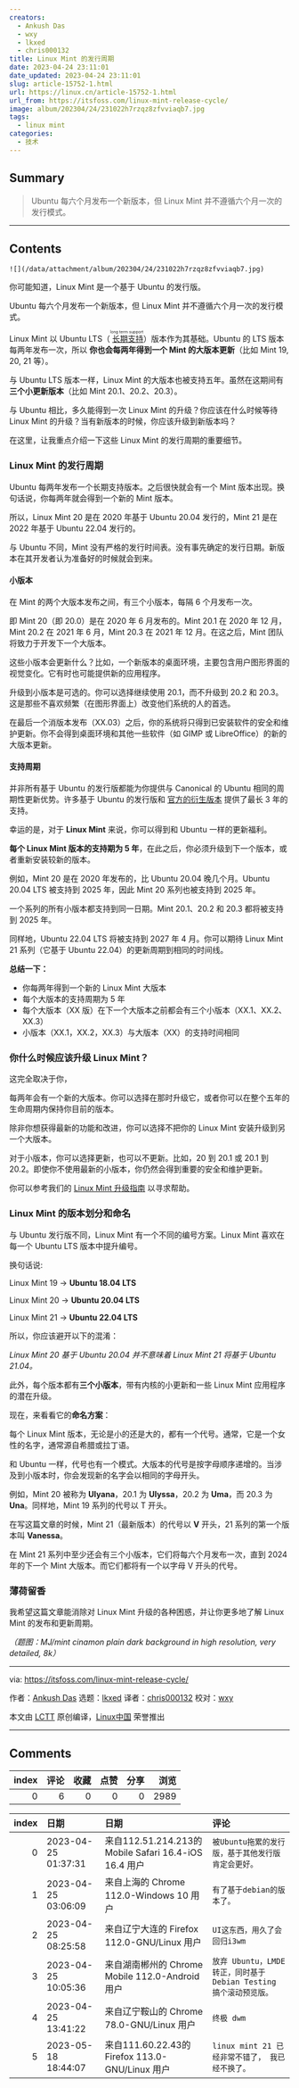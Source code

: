 ```yaml
---
creators:
  - Ankush Das
  - wxy
  - lkxed
  - chris000132
title: Linux Mint 的发行周期
date: 2023-04-24 23:11:01
date_updated: 2023-04-24 23:11:01
slug: article-15752-1.html
url: https://linux.cn/article-15752-1.html
url_from: https://itsfoss.com/linux-mint-release-cycle/
image: album/202304/24/231022h7rzqz8zfvviaqb7.jpg
tags:
  - linux mint
categories:
  - 技术
---
```


## Summary

> Ubuntu 每六个月发布一个新版本，但 Linux Mint 并不遵循六个月一次的发行模式。

***

<!-- more -->

## Contents

`![](/data/attachment/album/202304/24/231022h7rzqz8zfvviaqb7.jpg)`

你可能知道，Linux Mint 是一个基于 Ubuntu 的发行版。

Ubuntu 每六个月发布一个新版本，但 Linux Mint 并不遵循六个月一次的发行模式。

Linux Mint 以 Ubuntu LTS（<ruby> <a href="https://itsfoss.com/long-term-support-lts/">  长期支持 </a> <rt>  long term support </rt></ruby>）版本作为其基础。Ubuntu 的 LTS 版本每两年发布一次，所以 **你也会每两年得到一个 Mint 的大版本更新**（比如 Mint 19, 20, 21 等）。

与 Ubuntu LTS 版本一样，Linux Mint 的大版本也被支持五年。虽然在这期间有**三个小更新版本**（比如 Mint 20.1、20.2、20.3）。

与 Ubuntu 相比，多久能得到一次 Linux Mint 的升级？你应该在什么时候等待 Linux Mint 的升级？当有新版本的时候，你应该升级到新版本吗？

在这里，让我重点介绍一下这些 Linux Mint 的发行周期的重要细节。

### Linux Mint 的发行周期

Ubuntu 每两年发布一个长期支持版本。之后很快就会有一个 Mint 版本出现。换句话说，你每两年就会得到一个新的 Mint 版本。

所以，Linux Mint 20 是在 2020 年基于 Ubuntu 20.04 发行的，Mint 21 是在 2022 年基于 Ubuntu 22.04 发行的。

与 Ubuntu 不同，Mint 没有严格的发行时间表。没有事先确定的发行日期。新版本在其开发者认为准备好的时候就会到来。

#### 小版本

在 Mint 的两个大版本发布之间，有三个小版本，每隔 6 个月发布一次。

即 Mint 20（即 20.0）是在 2020 年 6 月发布的。Mint 20.1 在 2020 年 12 月，Mint 20.2 在 2021 年 6 月，Mint 20.3 在 2021 年 12 月。在这之后，Mint 团队将致力于开发下一个大版本。

这些小版本会更新什么？比如，一个新版本的桌面环境，主要包含用户图形界面的视觉变化。它有时也可能提供新的应用程序。

升级到小版本是可选的。你可以选择继续使用 20.1，而不升级到 20.2 和 20.3。这是那些不喜欢频繁（在图形界面上）改变他们系统的人的首选。

在最后一个消版本发布（XX.03）之后，你的系统将只得到已安装软件的安全和维护更新。你不会得到桌面环境和其他一些软件（如 GIMP 或 LibreOffice）的新的大版本更新。

#### 支持周期

并非所有基于 Ubuntu 的发行版都能为你提供与 Canonical 的 Ubuntu 相同的周期性更新优势。许多基于 Ubuntu 的发行版和 [官方的衍生版本](https://itsfoss.com/which-ubuntu-install/) 提供了最长 3 年的支持。

幸运的是，对于 **Linux Mint** 来说，你可以得到和 Ubuntu 一样的更新福利。

**每个 Linux Mint 版本的支持期为 5 年**，在此之后，你必须升级到下一个版本，或者重新安装较新的版本。

例如，Mint 20 是在 2020 年发布的，比 Ubuntu 20.04 晚几个月。Ubuntu 20.04 LTS 被支持到 2025 年，因此 Mint 20 系列也被支持到 2025 年。

一个系列的所有小版本都支持到同一日期。Mint 20.1、20.2 和 20.3 都将被支持到 2025 年。

同样地，Ubuntu 22.04 LTS 将被支持到 2027 年 4 月。你可以期待 Linux Mint 21 系列（它基于 Ubuntu 22.04）的更新周期到相同的时间线。

**总结一下：**

* 你每两年得到一个新的 Linux Mint 大版本
* 每个大版本的支持周期为 5 年
* 每个大版本（XX 版）在下一个大版本之前都会有三个小版本（XX.1、XX.2、XX.3）
* 小版本（XX.1，XX.2，XX.3）与大版本（XX）的支持时间相同

### 你什么时候应该升级 Linux Mint？

这完全取决于你，

每两年会有一个新的大版本。你可以选择在那时升级它，或者你可以在整个五年的生命周期内保持你目前的版本。

除非你想获得最新的功能和改进，你可以选择不把你的 Linux Mint 安装升级到另一个大版本。

对于小版本，你可以选择更新，也可以不更新。比如，20 到 20.1 或 20.1 到 20.2。即使你不使用最新的小版本，你仍然会得到重要的安全和维护更新。

你可以参考我们的 [Linux Mint 升级指南](https://itsfoss.com/upgrade-linux-mint-version/) 以寻求帮助。

### Linux Mint 的版本划分和命名

与 Ubuntu 发行版不同，Linux Mint 有一个不同的编号方案。Linux Mint 喜欢在每一个 Ubuntu LTS 版本中提升编号。

换句话说:

Linux Mint 19 → **Ubuntu 18.04 LTS**

Linux Mint 20 → **Ubuntu 20.04 LTS**

Linux Mint 21 → **Ubuntu 22.04 LTS**

所以，你应该避开以下的混淆：

*Linux Mint 20 基于 Ubuntu 20.04 并不意味着 Linux Mint 21 将基于 Ubuntu 21.04。*

此外，每个版本都有**三个小版本**，带有内核的小更新和一些 Linux Mint 应用程序的潜在升级。

现在，来看看它的**命名方案**：

每个 Linux Mint 版本，无论是小的还是大的，都有一个代号。通常，它是一个女性的名字，通常源自希腊或拉丁语。

和 Ubuntu 一样，代号也有一个模式。大版本的代号是按字母顺序递增的。当涉及到小版本时，你会发现新的名字会以相同的字母开头。

例如，Mint 20 被称为 **Ulyana**，20.1 为 **Ulyssa**，20.2 为 **Uma**，而 20.3 为 **Una**。同样地，Mint 19 系列的代号以 T 开头。

在写这篇文章的时候，Mint 21（最新版本）的代号以 **V** 开头，21 系列的第一个版本叫 **Vanessa**。

在 Mint 21 系列中至少还会有三个小版本，它们将每六个月发布一次，直到 2024 年的下一个 Mint 大版本。而它们都将有一个以字母 V 开头的代号。

### 薄荷留香

我希望这篇文章能消除对 Linux Mint 升级的各种困惑，并让你更多地了解 Linux Mint 的发布和更新周期。

*（题图：MJ/mint cinamon plain dark background in high resolution, very detailed, 8k）*

---

via: <https://itsfoss.com/linux-mint-release-cycle/>

作者：[Ankush Das](https://itsfoss.com/author/ankush/) 选题：[lkxed](https://github.com/lkxed) 译者：[chris000132](https://github.com/chris000132) 校对：[wxy](https://github.com/wxy)

本文由 [LCTT](https://github.com/LCTT/TranslateProject) 原创编译，[Linux中国](https://linux.cn/) 荣誉推出

***

## Comments


|   index |   评论 |   收藏 |   点赞 |   分享 |   浏览 |
|--------:|-------:|-------:|-------:|-------:|-------:|
|       0 |      6 |      0 |      0 |      0 |   2989 |

|   index | 日期                | 日期                                                  | 评论                                                               |
|--------:|:--------------------|:------------------------------------------------------|:-------------------------------------------------------------------|
|       0 | 2023-04-25 01:37:31 | 来自112.51.214.213的 Mobile Safari 16.4-iOS 16.4 用户 | `被Ubuntu拖累的发行版，基于其他发行版肯定会更好。`                 |
|       1 | 2023-04-25 03:06:09 | 来自上海的 Chrome 112.0-Windows 10 用户               | `有了基于debian的版本了。`                                         |
|       2 | 2023-04-25 08:25:58 | 来自辽宁大连的 Firefox 112.0-GNU/Linux 用户           | `UI这东西，用久了会回归i3wm`                                       |
|       3 | 2023-04-25 10:05:36 | 来自湖南郴州的 Chrome Mobile 112.0-Android 用户       | `放弃 Ubuntu，LMDE 转正，同时基于 Debian Testing 搞个滚动预览版。` |
|       4 | 2023-04-25 13:41:22 | 来自辽宁鞍山的 Chrome 78.0-GNU/Linux 用户             | `终极 dwm`                                                         |
|       5 | 2023-05-18 18:44:07 | 来自111.60.22.43的 Firefox 113.0-GNU/Linux 用户       | `linux mint 21 已经非常不错了， 我已经不换了。`                    |
